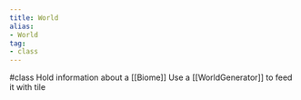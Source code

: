 ```yaml
---
title: World
alias: 
- World
tag: 
- class
---
```

#class 
Hold information about a [[Biome]]
Use a [[WorldGenerator]] to feed it with tile
